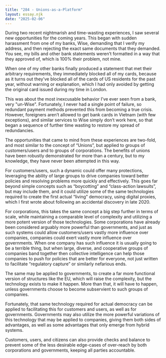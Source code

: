 ```yaml
---
title: "284 - Unions-as-a-Platform"
layout: essay.njk
date: "2025-02-06"
---
```


During two recent nightmarish and time-wasting experiences, I saw several new opportunities for the coming years. This began with sudden harassment from one of my banks, Wise, demanding that I verify my address, and then rejecting the exact same documents that they demanded. You see, my bills and other bank statements weren’t formatted in a way that they approved of, which is 100% their problem, not mine.

When one of my other banks finally produced a statement that met their arbitrary requirements, they immediately blocked all of my cards, because as it turns out they’ve blocked all of the cards of US residents for the past year, without warning or explanation, which I had only avoided by getting the original card issued during my time in London. 

This was about the most inexcusable behavior I’ve ever seen from a bank, very "un-Wise". Fortunately, I never had a single point of failure, so redundant payment methods prevented this from becoming a true crisis. However, foreigners aren’t allowed to get bank cards in Vietnam (with few exceptions), and similar services to Wise simply don’t work here, so that began a sequence of further time wasting to restore my spread of redundancies. 

The opportunities that came to mind from these experiences are two-fold, and most similar to the concept of “Unions”, but applied to groups of customers/users and to groups of corporations. The benefits of unions have been robustly demonstrated for more than a century, but to my knowledge, they have never been attempted in this way.

For customers/users, such a dynamic could offer many protections, leveraging the ability of large groups to drive companies toward better policies and resolving problems more quickly and effectively. This goes far beyond simple concepts such as “boycotting” and “class-action lawsuits”, but may include them, and it could utilize some of the same technologies required to create the first actual “living” democracy, using digital proxies, which I first wrote about following an accidental discovery in late 2020.

For corporations, this takes the same concept a big step further in terms of scale, while maintaining a comparable level of complexity and utilizing a more potent version of those technologies. Some corporations have already been considered arguably more powerful than governments, and just as such systems could allow customers/users vastly more influence over companies, companies could exert vastly more influence over governments. When one company has such influence it is usually going to be a terrible thing, but when large, diverse, and cooperative groups of companies band together then collective intelligence can help those companies to push for policies that are better for everyone, not just written to facilitate “regulatory capture” or similarly nefarious ends.

The same may be applied to governments, to create a far more functional version of structures like the EU, which will raise the complexity, but the technology exists to make it happen. More than that, it will have to happen, unless governments choose to become subservient to such groups of companies. 

Fortunately, that same technology required for actual democracy can be applied to facilitating this for customers and users, as well as for governments. Governments may also utilize the more powerful variations of this technology that may be applied to companies, giving them both sides of advantages, as well as some advantages that only emerge from hybrid systems. 

Customers, users, and citizens can also provide checks and balance to prevent some of the less desirable edge-cases of over-reach by both corporations and governments, keeping all parties accountable. 


